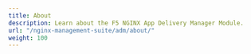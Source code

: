```yaml
---
title: About
description: Learn about the F5 NGINX App Delivery Manager Module.
url: "/nginx-management-suite/adm/about/"
weight: 100
---
```

